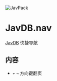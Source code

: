 ![JavPack](https://raw.githubusercontent.com/bolin-dev/JavPack/main/static/logo.png)

# JavDB.nav

[JavDB](https://javdb.com/) 快捷导航

## 内容

- `←` `→` 方向键翻页
